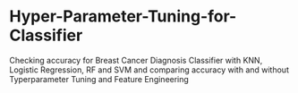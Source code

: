 # Hyper-Parameter-Tuning-for-Classifier
Checking accuracy for Breast Cancer Diagnosis Classifier with KNN, Logistic Regression, RF and SVM and comparing accuracy with and without Typerparameter Tuning and Feature Engineering
